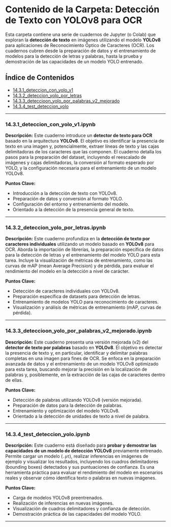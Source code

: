 # Contenido de la Carpeta: Detección de Texto con YOLOv8 para OCR

Esta carpeta contiene una serie de cuadernos de Jupyter (o Colab) que exploran la **detección de texto** en imágenes utilizando el modelo **YOLOv8** para aplicaciones de Reconocimiento Óptico de Caracteres (OCR). Los cuadernos cubren desde la preparación de datos y el entrenamiento de modelos para la detección de letras y palabras, hasta la prueba y demostración de las capacidades de un modelo YOLO entrenado.

## Índice de Contenidos

* [14.3.1_deteccion_con_yolo_v1](14.3.1_deteccion_con_yolo_v1.ipynb)
* [14.3.2_deteccion_yolo_por_letras](14.3.2_deteccion_yolo_por_letras.ipynb)
* [14.3.3_deteccioon_yolo_por_palabras_v2_mejorado](14.3.3_deteccioon_yolo_por_palabras_v2_mejorado.ipynb)
* [14.3.4_test_deteccion_yolo](14.3.4_test_deteccion_yolo.ipynb)

---

### 14.3.1_deteccion_con_yolo_v1.ipynb

**Descripción:**
Este cuaderno introduce un **detector de texto para OCR** basado en la arquitectura **YOLOv8**. El objetivo es identificar la presencia de texto en una imagen y, potencialmente, extraer líneas de texto y las cajas delimitadoras de los caracteres que las componen. El cuaderno detalla los pasos para la preparación del dataset, incluyendo el reescalado de imágenes y cajas delimitadoras, la conversión al formato esperado por YOLO, y la configuración necesaria para el entrenamiento de un modelo YOLOv8.

**Puntos Clave:**
* Introducción a la detección de texto con YOLOv8.
* Preparación de datos y conversión al formato YOLO.
* Configuración del entorno y entrenamiento del modelo.
* Orientado a la detección de la presencia general de texto.

---

### 14.3.2_deteccion_yolo_por_letras.ipynb

**Descripción:**
Este cuaderno profundiza en la **detección de texto por caracteres individuales** utilizando un modelo basado en **YOLOv8** para OCR. Aborda la importación de librerías, la preparación específica de datos para la detección de letras y el entrenamiento del modelo YOLO para esta tarea. Incluye la visualización de métricas de entrenamiento, como las curvas de mAP (mean Average Precision) y de pérdida, para evaluar el rendimiento del modelo en la detección a nivel de carácter.

**Puntos Clave:**
* Detección de caracteres individuales con YOLOv8.
* Preparación específica de datasets para detección de letras.
* Entrenamiento de modelos YOLO para reconocimiento de caracteres.
* Visualización y análisis de métricas de entrenamiento (mAP, curvas de pérdida).

---

### 14.3.3_deteccioon_yolo_por_palabras_v2_mejorado.ipynb

**Descripción:**
Este cuaderno presenta una versión mejorada (v2) del **detector de texto por palabras** basado en **YOLOv8**. El objetivo es detectar la presencia de texto y, en particular, identificar y delimitar palabras completas en una imagen para fines de OCR. Se enfoca en la preparación avanzada de datos y el entrenamiento de un modelo YOLOv8 optimizado para esta tarea, buscando mejorar la precisión en la localización de palabras y, posiblemente, en la extracción de las cajas de caracteres dentro de ellas.

**Puntos Clave:**
* Detección de palabras utilizando YOLOv8 (versión mejorada).
* Preparación de datos para la detección de palabras.
* Entrenamiento y optimización del modelo YOLOv8.
* Orientado a la detección de unidades de texto a nivel de palabra.

---

### 14.3.4_test_deteccion_yolo.ipynb

**Descripción:**
Este cuaderno está diseñado para **probar y demostrar las capacidades de un modelo de detección YOLOv8** previamente entrenado. Permite cargar un modelo (`.pt`), realizar inferencias en imágenes de ejemplo y visualizar los resultados, incluyendo los cuadros delimitadores (bounding boxes) detectados y sus puntuaciones de confianza. Es una herramienta práctica para evaluar el rendimiento del modelo en escenarios reales y observar cómo identifica texto o palabras en nuevas imágenes.

**Puntos Clave:**
* Carga de modelos YOLOv8 preentrenados.
* Realización de inferencias en nuevas imágenes.
* Visualización de cuadros delimitadores y confianza de detección.
* Demostración práctica de las capacidades del modelo YOLO.

---
